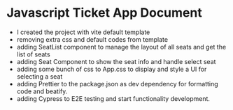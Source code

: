 # Javascript Ticket App Document

- I created the project with vite default template
- removing extra css and default codes from template
- adding SeatList component to manage the layout of all seats and get the list of seats
- adding Seat Component to show the seat info and handle select seat
- adding some bunch of css to App.css to display and style a UI for selecting a seat
- adding Prettier to the package.json as dev dependency for formatting code and beatify.
- adding Cypress to E2E testing and start functionality development.